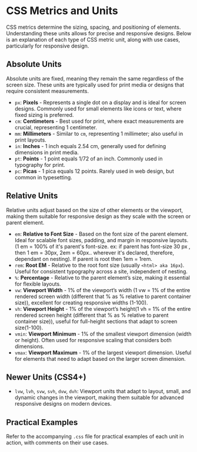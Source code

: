 
# CSS Metrics and Units

CSS metrics determine the sizing, spacing, and positioning of elements. Understanding these units allows for precise and responsive designs. Below is an explanation of each type of CSS metric unit, along with use cases, particularly for responsive design.

## Absolute Units
Absolute units are fixed, meaning they remain the same regardless of the screen size. These units are typically used for print media or designs that require consistent measurements.

- `px`: **Pixels** - Represents a single dot on a display and is ideal for screen designs. Commonly used for small elements like icons or text, where fixed sizing is preferred.
- `cm`: **Centimeters** - Best used for print, where exact measurements are crucial, representing 1 centimeter.
- `mm`: **Millimeters** - Similar to `cm`, representing 1 millimeter; also useful in print layouts.
- `in`: **Inches** - 1 inch equals 2.54 cm, generally used for defining dimensions in print media.
- `pt`: **Points** - 1 point equals 1/72 of an inch. Commonly used in typography for print.
- `pc`: **Picas** - 1 pica equals 12 points. Rarely used in web design, but common in typesetting.

## Relative Units
Relative units adjust based on the size of other elements or the viewport, making them suitable for responsive design as they scale with the screen or parent element.

- `em`: **Relative to Font Size** - Based on the font size of the parent element. Ideal for scalable font sizes, padding, and margin in responsive layouts.(1 em = 100% of it's parent's font-size. ex: if parent has font-size 30 px , then 1 em = 30px, 2em = 60px.. wherever it's declared, therefore, dependant on nesting). If parent is root then 1em = 1rem. 
- `rem`: **Root EM** - Relative to the root font size (usually `<html> aka 16px`). Useful for consistent typography across a site, independent of nesting.
- `%`: **Percentage** - Relative to the parent element’s size, making it essential for flexible layouts.
- `vw`: **Viewport Width** - 1% of the viewport’s width (1 vw = 1% of the entire rendered screen width (different that % as % relative to parent container size)), excellent for creating responsive widths (1-100).
- `vh`: **Viewport Height** - 1% of the viewport’s height(1 vh = 1% of the entire rendered screen height (different that % as % relative to parent container size)), useful for full-height sections that adapt to screen size(1-100).
- `vmin`: **Viewport Minimum** - 1% of the smallest viewport dimension (width or height). Often used for responsive scaling that considers both dimensions.
- `vmax`: **Viewport Maximum** - 1% of the largest viewport dimension. Useful for elements that need to adapt based on the larger screen dimension.

## Newer Units (CSS4+)
- `lvw`, `lvh`, `svw`, `svh`, `dvw`, `dvh`: Viewport units that adapt to layout, small, and dynamic changes in the viewport, making them suitable for advanced responsive designs on modern devices.

## Practical Examples
Refer to the accompanying `.css` file for practical examples of each unit in action, with comments on their use cases.

